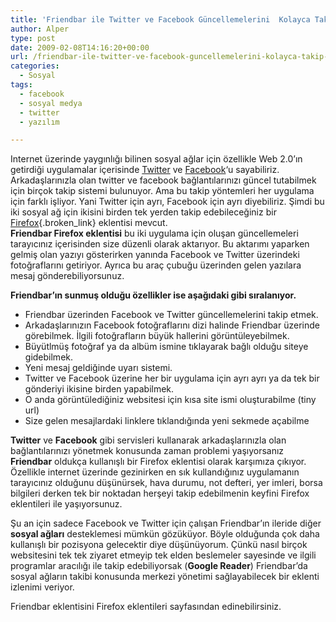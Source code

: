 ```yaml
---
title: 'Friendbar ile Twitter ve Facebook Güncellemelerini  Kolayca Takip Edin'
author: Alper
type: post
date: 2009-02-08T14:16:20+00:00
url: /friendbar-ile-twitter-ve-facebook-guncellemelerini-kolayca-takip-edin/
categories:
  - Sosyal
tags:
  - facebook
  - sosyal medya
  - twitter
  - yazılım

---
```

Internet üzerinde yaygınlığı bilinen sosyal ağlar için özellikle Web 2.0&#8217;ın getirdiği uygulamalar içerisinde [Twitter][1] ve [Facebook][2]&#8216;u sayabiliriz. Arkadaşlarınızla olan twitter ve facebook bağlantılarınızı güncel tutabilmek için birçok takip sistemi bulunuyor. Ama bu takip yöntemleri her uygulama için farklı işliyor. Yani Twitter için ayrı, Facebook için ayrı diyebiliriz. Şimdi bu iki sosyal ağ için ikisini birden tek yerden takip edebileceğiniz bir [Firefox][3]{.broken_link} eklentisi mevcut.  
**Friendbar Firefox eklentisi** bu iki uygulama için oluşan güncellemeleri tarayıcınız içerisinden size düzenli olarak aktarıyor. Bu aktarımı yaparken gelmiş olan yazıyı gösterirken yanında Facebook ve Twitter üzerindeki fotoğraflarını getiriyor. Ayrıca bu araç çubuğu üzerinden gelen yazılara mesaj gönderebiliyorsunuz. <!--more-->

**Friendbar&#8217;ın sunmuş olduğu özellikler ise aşağıdaki gibi sıralanıyor.**

  * Friendbar üzerinden Facebook ve Twitter güncellemelerini takip etmek.
  * Arkadaşlarınızın Facebook fotoğraflarını dizi halinde Friendbar üzerinde görebilmek. İlgili fotoğrafların büyük hallerini görüntüleyebilmek. 
  * Büyütlmüş fotoğraf ya da albüm ismine tıklayarak bağlı olduğu siteye gidebilmek.
  * Yeni mesaj geldiğinde uyarı sistemi.
  * Twitter ve Facebook üzerine her bir uygulama için ayrı ayrı ya da tek bir gönderiyi ikisine birden yapabilmek.
  * O anda görüntülediğiniz websitesi için kısa site ismi oluşturabilme (tiny url)
  * Size gelen mesajlardaki linklere tıklandığında yeni sekmede açabilme

**Twitter** ve **Facebook** gibi servisleri kullanarak arkadaşlarınızla olan bağlantılarınızı yönetmek konusunda zaman problemi yaşıyorsanız **Friendbar** oldukça kullanışlı bir Firefox eklentisi olarak karşımıza çıkıyor. Özellikle internet üzerinde gezinirken en sık kullandığınız uygulamanın tarayıcınız olduğunu düşünürsek, hava durumu, not defteri, yer imleri, borsa bilgileri derken tek bir noktadan herşeyi takip edebilmenin keyfini Firefox eklentileri ile yaşıyorsunuz. 

Şu an için sadece Facebook ve Twitter için çalışan Friendbar&#8217;ın ileride diğer **sosyal ağları** desteklemesi mümkün gözüküyor. Böyle olduğunda çok daha kullanışlı bir pozisyona gelecektir diye düşünüyorum. Çünkü nasıl birçok websitesini tek tek ziyaret etmeyip tek elden beslemeler sayesinde ve ilgili programlar aracılığı ile takip edebiliyorsak (**Google Reader**) Friendbar&#8217;da sosyal ağların takibi konusunda merkezi yönetimi sağlayabilecek bir eklenti izlenimi veriyor. 

Friendbar eklentisini Firefox eklentileri sayfasından edinebilirsiniz.

 [1]: https://twitter.com
 [2]: https://www.facebook.com
 [3]: https://www.mozilla-europe.org/tr/firefox/